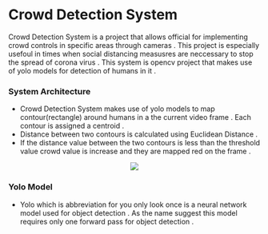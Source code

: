 # Crowd Detection System 
Crowd Detection System is a project that allows official for implementing crowd controls in specific areas through cameras . This project is especially usefoul in times when social distancing measusres are neccessary to stop the spread of corona virus . 
This system is opencv project that makes use of yolo models for detection of humans in it . 

### System Architecture 
- Crowd Detection System makes use of yolo models to map contour(rectangle) around humans in a the current video frame . Each contour is assigned a centroid .
- Distance between two contours is calculated using Euclidean Distance .
- If the distance value between the two contours is less than the threshold value crowd value is increase and they are mapped red on the frame . 

<p align="center">
  <img src="https://github.com/user-attachments/assets/0345c4c6-99e9-45a1-ab94-92abc95ac2c5"/>
</p>


### Yolo Model 
- Yolo which is abbreviation for you only look once is a neural network model used for object detection . As the name suggest this model requires only one forward pass for object detection .

